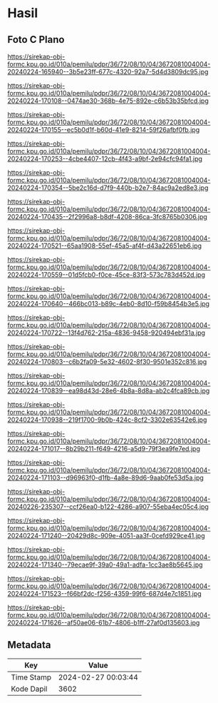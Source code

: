 # Hasil

## Foto C Plano

https://sirekap-obj-formc.kpu.go.id/010a/pemilu/pdpr/36/72/08/10/04/3672081004004-20240224-165940--3b5e23ff-677c-4320-92a7-5d4d3809dc95.jpg

https://sirekap-obj-formc.kpu.go.id/010a/pemilu/pdpr/36/72/08/10/04/3672081004004-20240224-170108--0474ae30-368b-4e75-892e-c6b53b35bfcd.jpg

https://sirekap-obj-formc.kpu.go.id/010a/pemilu/pdpr/36/72/08/10/04/3672081004004-20240224-170155--ec5b0d1f-b60d-41e9-8214-59f26afbf0fb.jpg

https://sirekap-obj-formc.kpu.go.id/010a/pemilu/pdpr/36/72/08/10/04/3672081004004-20240224-170253--4cbe4407-12cb-4f43-a9bf-2e94cfc94fa1.jpg

https://sirekap-obj-formc.kpu.go.id/010a/pemilu/pdpr/36/72/08/10/04/3672081004004-20240224-170354--5be2c16d-d7f9-440b-b2e7-84ac9a2ed8e3.jpg

https://sirekap-obj-formc.kpu.go.id/010a/pemilu/pdpr/36/72/08/10/04/3672081004004-20240224-170435--2f2996a8-b8df-4208-86ca-3fc8765b0306.jpg

https://sirekap-obj-formc.kpu.go.id/010a/pemilu/pdpr/36/72/08/10/04/3672081004004-20240224-170521--65aa1908-55ef-45a5-af4f-d43a22651eb6.jpg

https://sirekap-obj-formc.kpu.go.id/010a/pemilu/pdpr/36/72/08/10/04/3672081004004-20240224-170559--01d5fcb0-f0ce-45ce-83f3-573c783d452d.jpg

https://sirekap-obj-formc.kpu.go.id/010a/pemilu/pdpr/36/72/08/10/04/3672081004004-20240224-170640--466bc013-b89c-4eb0-8d10-f59b8454b3e5.jpg

https://sirekap-obj-formc.kpu.go.id/010a/pemilu/pdpr/36/72/08/10/04/3672081004004-20240224-170722--13f4d762-215a-4836-9458-920494ebf31a.jpg

https://sirekap-obj-formc.kpu.go.id/010a/pemilu/pdpr/36/72/08/10/04/3672081004004-20240224-170803--c6b2fa09-5e32-4602-8f30-9501e352c816.jpg

https://sirekap-obj-formc.kpu.go.id/010a/pemilu/pdpr/36/72/08/10/04/3672081004004-20240224-170839--ea98d43d-28e6-4b8a-8d8a-ab2c4fca89cb.jpg

https://sirekap-obj-formc.kpu.go.id/010a/pemilu/pdpr/36/72/08/10/04/3672081004004-20240224-170938--219f1700-9b0b-424c-8cf2-3302e63542e6.jpg

https://sirekap-obj-formc.kpu.go.id/010a/pemilu/pdpr/36/72/08/10/04/3672081004004-20240224-171017--8b29b211-f649-4216-a5d9-79f3ea9fe7ed.jpg

https://sirekap-obj-formc.kpu.go.id/010a/pemilu/pdpr/36/72/08/10/04/3672081004004-20240224-171103--d96963f0-d1fb-4a8e-89d6-9aab0fe53d5a.jpg

https://sirekap-obj-formc.kpu.go.id/010a/pemilu/pdpr/36/72/08/10/04/3672081004004-20240226-235307--ccf26ea0-b122-4286-a907-55eba4ec05c4.jpg

https://sirekap-obj-formc.kpu.go.id/010a/pemilu/pdpr/36/72/08/10/04/3672081004004-20240224-171240--20429d8c-909e-4051-aa3f-0cefd929ce41.jpg

https://sirekap-obj-formc.kpu.go.id/010a/pemilu/pdpr/36/72/08/10/04/3672081004004-20240224-171340--79ecae9f-39a0-49a1-adfa-1cc3ae8b5645.jpg

https://sirekap-obj-formc.kpu.go.id/010a/pemilu/pdpr/36/72/08/10/04/3672081004004-20240224-171523--f66bf2dc-f256-4359-99f6-687d4e7c1851.jpg

https://sirekap-obj-formc.kpu.go.id/010a/pemilu/pdpr/36/72/08/10/04/3672081004004-20240224-171626--af50ae06-61b7-4806-b1ff-27af0d135603.jpg


## Metadata

| Key        | Value               |
| ---------- | ------------------- |
| Time Stamp | 2024-02-27 00:03:44 |
| Kode Dapil | 3602                |



